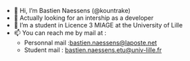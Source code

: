 - 👋 Hi, I’m  Bastien Naessens (@kountrake)
- 👀 Actually looking for an intership as a developer
- 🌱 I’m a student in Licence 3 MIAGE at the University of Lille
- 📫 You can reach me by mail at :
  * Personnal mail :bastien.naessens@laposte.net
  * Student mail : bastien.naessens.etu@univ-lille.fr

<!---
kountrake/kountrake is a ✨ special ✨ repository because its `README.md` (this file) appears on your GitHub profile.
You can click the Preview link to take a look at your changes.
--->
